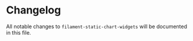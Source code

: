 # Changelog

All notable changes to `filament-static-chart-widgets` will be documented in this file.
